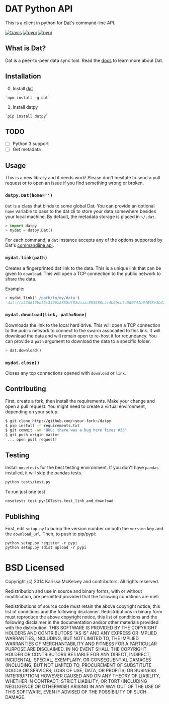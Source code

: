 # DAT Python API

This is a client in python for [Dat](https://dat-data.com)'s command-line API.

[![travis](https://img.shields.io/travis/karissa/datpy.svg?style=flat)](https://travis-ci.org/karissa/datpy)
[![pypi](https://img.shields.io/pypi/dm/datpy.svg?style=flat)](https://pypi.python.org/pypi/datpy)
[![pypi](https://img.shields.io/pypi/v/datpy.svg?style=flat)](https://pypi.python.org/pypi/datpy)

## What is Dat?

Dat is a peer-to-peer data sync tool. Read the [docs](https://github.com/maxogden/dat) to learn more about Dat.

## Installation

  0. Install [dat](https://github.com/maxogden/dat)

    `npm install -g dat`

  1. Install datpy

    `pip install datpy`

## TODO
- [ ] Python 3 support
- [ ] Get metadata

## Usage

This is a new library and it needs work! Please don't hesitate to send a pull request or to open an issue if you find something wrong or broken.

### `datpy.Dat(home='')`

`Dat` is a class that binds to some global Dat. You can provide an optional `home` variable to pass to the dat cli to store your data somewhere besides your local machine. By default, the metadata storage is placed in `~/.dat`.

```python
> import datpy
> mydat = datpy.Dat()
```

For each command, a `dat` instance accepts any of the options supported by Dat's [commandline api](http://github.com/datproject/docs).

### `mydat.link(path)`

Creates a fingerprinted dat link to the data. This is a unique link that can be given to `download`. This will open a TCP connection to the public network to share the data.

Example:

```python
> mydat.link('./path/to/my/data')
'dat://a53d819bdf5c3496a2855df83daaac885686cac4b0bccfc580741b04898e3b32'
```

### `mydat.download(link, path=None)`

Downloads the link to the local hard drive. This will open a TCP connection to the public network to connect to the swarm assocaited to this link. It will download the data and will remain open to re-host it for redundancy. You can provide a `path` argument to download the data to a specific folder.

```python
> dat.download()
```

### `mydat.close()`

Closes any tcp connections opened with `download` or `link`.

## Contributing

First, create a fork, then install the requirements. Make your change and open a pull request. You might need to create a virtual environment, depending on your setup.

```bash
$ git clone http://github.com/<your-fork>/datpy
$ pip install -r requirements.txt
$ git commit -am "BUG: there was a bug here fixes #33"
$ git push origin master
 ... open pull request!
```

## Testing

Install `nosetests` for the best testing environment. If you don't have `pandas` installed, it will skip the pandas tests.

```bash
python tests/test.py
```

To run just one test

```bash
nosetests test.py:IOTests.test_link_and_download
```

## Publishing

First, edit `setup.py` to bump the version number on both the `version` key and the `download_url`. Then, to push to pip/pypi:

```
python setup.py register -r pypi
python setup.py sdist upload -r pypi
```


# BSD Licensed

Copyright (c) 2014 Karissa McKelvey and contributors.
All rights reserved.

Redistribution and use in source and binary forms, with or without modification, are permitted provided that the following conditions are met:

Redistributions of source code must retain the above copyright notice, this list of conditions and the following disclaimer.
Redistributions in binary form must reproduce the above copyright notice, this list of conditions and the following disclaimer in the documentation and/or other materials provided with the distribution.
THIS SOFTWARE IS PROVIDED BY THE COPYRIGHT HOLDERS AND CONTRIBUTORS "AS IS" AND ANY EXPRESS OR IMPLIED WARRANTIES, INCLUDING, BUT NOT LIMITED TO, THE IMPLIED WARRANTIES OF MERCHANTABILITY AND FITNESS FOR A PARTICULAR PURPOSE ARE DISCLAIMED. IN NO EVENT SHALL THE COPYRIGHT HOLDER OR CONTRIBUTORS BE LIABLE FOR ANY DIRECT, INDIRECT, INCIDENTAL, SPECIAL, EXEMPLARY, OR CONSEQUENTIAL DAMAGES (INCLUDING, BUT NOT LIMITED TO, PROCUREMENT OF SUBSTITUTE GOODS OR SERVICES; LOSS OF USE, DATA, OR PROFITS; OR BUSINESS INTERRUPTION) HOWEVER CAUSED AND ON ANY THEORY OF LIABILITY, WHETHER IN CONTRACT, STRICT LIABILITY, OR TORT (INCLUDING NEGLIGENCE OR OTHERWISE) ARISING IN ANY WAY OUT OF THE USE OF THIS SOFTWARE, EVEN IF ADVISED OF THE POSSIBILITY OF SUCH DAMAGE.
